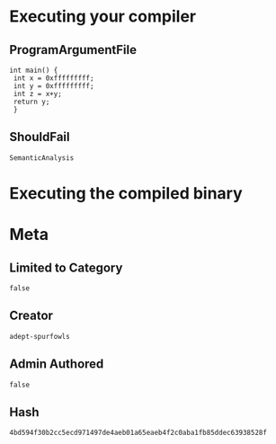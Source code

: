 # Executing your compiler

## ProgramArgumentFile

```
int main() { 
 int x = 0xfffffffff;
 int y = 0xfffffffff;
 int z = x+y;
 return y;
 }
```

## ShouldFail

```
SemanticAnalysis
```

# Executing the compiled binary

# Meta

## Limited to Category

```
false
```

## Creator

```
adept-spurfowls
```

## Admin Authored

```
false
```

## Hash

```
4bd594f30b2cc5ecd971497de4aeb01a65eaeb4f2c0aba1fb85ddec63938528f
```
